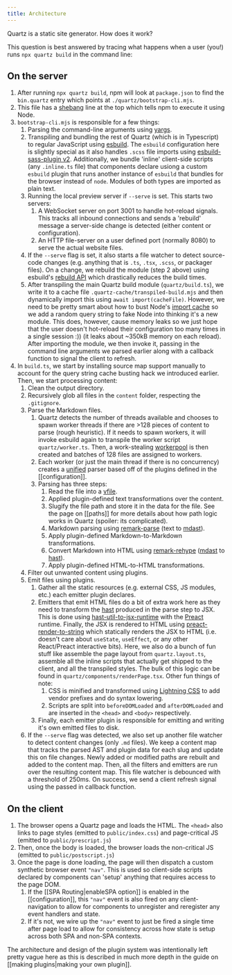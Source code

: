 ```yaml
---
title: Architecture
---
```


Quartz is a static site generator. How does it work?

This question is best answered by tracing what happens when a user (you!) runs `npx quartz build` in the command line:

## On the server

1. After running `npx quartz build`, npm will look at `package.json` to find the `bin.quartz` entry which points at `./quartz/bootstrap-cli.mjs`.
2. This file has a [shebang](<https://en.wikipedia.org/wiki/Shebang_(Unix)>) line at the top which tells npm to execute it using Node.
3. `bootstrap-cli.mjs` is responsible for a few things:
   1. Parsing the command-line arguments using [yargs](http://yargs.js.org/).
   2. Transpiling and bundling the rest of Quartz (which is in Typescript) to regular JavaScript using [esbuild](https://esbuild.github.io/). The `esbuild` configuration here is slightly special as it also handles `.scss` file imports using [esbuild-sass-plugin v2](https://www.npmjs.com/package/esbuild-sass-plugin). Additionally, we bundle 'inline' client-side scripts (any `.inline.ts` file) that components declare usiong a custom `esbuild` plugin that runs another instance of `esbuild` that bundles for the browser instead of `node`. Modules of both types are imported as plain text.
   3. Running the local preview server if `--serve` is set. This starts two servers:
      1. A WebSocket server on port 3001 to handle hot-reload signals. This tracks all inbound connections and sends a 'rebuild' message a server-side change is detected (either content or configuration).
      2. An HTTP file-server on a user defined port (normally 8080) to serve the actual website files.
   4. If the `--serve` flag is set, it also starts a file watcher to detect source-code changes (e.g. anything that is `.ts`, `.tsx`, `.scss`, or packager files). On a change, we rebuild the module (step 2 above) using esbuild's [rebuild API](https://esbuild.github.io/api/#rebuild) which drastically reduces the build times.
   5. After transpiling the main Quartz build module (`quartz/build.ts`), we write it to a cache file `.quartz-cache/transpiled-build.mjs` and then dynamically import this using `await import(cacheFile)`. However, we need to be pretty smart about how to bust Node's [import cache](https://github.com/nodejs/modules/issues/307) so we add a random query string to fake Node into thinking it's a new module. This does, however, cause memory leaks so we just hope that the user doesn't hot-reload their configuration too many times in a single session :)) (it leaks about ~350kB memory on each reload). After importing the module, we then invoke it, passing in the command line arguments we parsed earlier along with a callback function to signal the client to refresh.
4. In `build.ts`, we start by installing source map support manually to account for the query string cache busting hack we introduced earlier. Then, we start processing content:
   1. Clean the output directory.
   2. Recursively glob all files in the `content` folder, respecting the `.gitignore`.
   3. Parse the Markdown files.
      1. Quartz detects the number of threads available and chooses to spawn worker threads if there are >128 pieces of content to parse (rough heuristic). If it needs to spawn workers, it will invoke esbuild again to transpile the worker script `quartz/worker.ts`. Then, a work-stealing [workerpool](https://www.npmjs.com/package/workerpool) is then created and batches of 128 files are assigned to workers.
      2. Each worker (or just the main thread if there is no concurrency) creates a [unified](https://github.com/unifiedjs/unified) parser based off of the plugins defined in the [[configuration]].
      3. Parsing has three steps:
         1. Read the file into a [vfile](https://github.com/vfile/vfile).
         2. Applied plugin-defined text transformations over the content.
         3. Slugify the file path and store it in the data for the file. See the page on [[paths]] for more details about how path logic works in Quartz (spoiler: its complicated).
         4. Markdown parsing using [remark-parse](https://www.npmjs.com/package/remark-parse) (text to [mdast](https://github.com/syntax-tree/mdast)).
         5. Apply plugin-defined Markdown-to-Markdown transformations.
         6. Convert Markdown into HTML using [remark-rehype](https://github.com/remarkjs/remark-rehype) ([mdast](https://github.com/syntax-tree/mdast) to [hast](https://github.com/syntax-tree/hast)).
         7. Apply plugin-defined HTML-to-HTML transformations.
   4. Filter out unwanted content using plugins.
   5. Emit files using plugins.
      1. Gather all the static resources (e.g. external CSS, JS modules, etc.) each emitter plugin declares.
      2. Emitters that emit HTML files do a bit of extra work here as they need to transform the [hast](https://github.com/syntax-tree/hast) produced in the parse step to JSX. This is done using [hast-util-to-jsx-runtime](https://github.com/syntax-tree/hast-util-to-jsx-runtime) with the [Preact](https://preactjs.com/) runtime. Finally, the JSX is rendered to HTML using [preact-render-to-string](https://github.com/preactjs/preact-render-to-string) which statically renders the JSX to HTML (i.e. doesn't care about `useState`, `useEffect`, or any other React/Preact interactive bits). Here, we also do a bunch of fun stuff like assemble the page layout from `quartz.layout.ts`, assemble all the inline scripts that actually get shipped to the client, and all the transpiled styles. The bulk of this logic can be found in `quartz/components/renderPage.tsx`. Other fun things of note:
         1. CSS is minified and transformed using [Lightning CSS](https://github.com/parcel-bundler/lightningcss) to add vendor prefixes and do syntax lowering.
         2. Scripts are split into `beforeDOMLoaded` and `afterDOMLoaded` and are inserted in the `<head>` and `<body>` respectively.
      3. Finally, each emitter plugin is responsible for emitting and writing it's own emitted files to disk.
   6. If the `--serve` flag was detected, we also set up another file watcher to detect content changes (only `.md` files). We keep a content map that tracks the parsed AST and plugin data for each slug and update this on file changes. Newly added or modified paths are rebuilt and added to the content map. Then, all the filters and emitters are run over the resulting content map. This file watcher is debounced with a threshold of 250ms. On success, we send a client refresh signal using the passed in callback function.

## On the client

1. The browser opens a Quartz page and loads the HTML. The `<head>` also links to page styles (emitted to `public/index.css`) and page-critical JS (emitted to `public/prescript.js`)
2. Then, once the body is loaded, the browser loads the non-critical JS (emitted to `public/postscript.js`)
3. Once the page is done loading, the page will then dispatch a custom synthetic browser event `"nav"`. This is used so client-side scripts declared by components can 'setup' anything that requires access to the page DOM.
   1. If the [[SPA Routing|enableSPA option]] is enabled in the [[configuration]], this `"nav"` event is also fired on any client-navigation to allow for components to unregister and reregister any event handlers and state.
   2. If it's not, we wire up the `"nav"` event to just be fired a single time after page load to allow for consistency across how state is setup across both SPA and non-SPA contexts.

The architecture and design of the plugin system was intentionally left pretty vague here as this is described in much more depth in the guide on [[making plugins|making your own plugin]].
